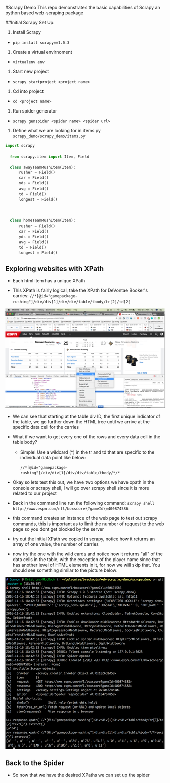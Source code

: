 #Scrapy Demo
This repo demonstrates the basic capabilities of Scrapy an python based web-scraping package

##Initial Scrapy Set Up:
1. Install Scrapy
  * `pip install scrapy==1.0.3`

1. Create a virtual envirnoment
  * `virtualenv env`

1. Start new project
  * `scrapy startproject <project name>`

1. Cd into project
  * `cd <project name>`

1. Run spider generator
  * `scrapy genspider <spider name> <spider url>`

1. Define what we are looking for in items.py `scrapy_demo/scrapy_demo/items.py`
```python
import scrapy

  from scrapy.item import Item, Field

  class awayTeamRushItem(Item):
      rusher = Field()
      car = Field()
      yds = Field()
      avg = Field()
      td = Field()
      longest = Field()



  class homeTeamRushItem(Item):
      rusher = Field()
      car = Field()
      yds = Field()
      avg = Field()
      td = Field()
      longest = Field()
```
## Exploring websites with XPath
  * Each html item has a unique XPath

  * This XPath is fairly logical, take the XPath for DeVontae Booker's carries:
  `//*[@id="gamepackage-rushing"]/div/div[1]/div/div/table/tbody/tr[2]/td[2]`

  ![Scrapy Shell ](writeup_images/copy_xpath.png "Logo Title Text 1")

  * We can see that starting at the table div ID, the first unique indicator of the table, we go further down the HTML tree until we arrive at the specific data cell for the carries

  * What if we want to get every one of the rows and every data cell in the table body?

    * Simple! Use a wildcard (*) in the tr and td that are specific to the individual data point like below:

      `//*[@id="gamepackage-rushing"]/div/div[1]/div/div/table/tbody/*/*`
  * Okay so lets test this out, we have two options we have xpath in the console or scrapy shell, I will go over scrapy shell since it is more related to our project

  * Back in the command line run the following command:
  `scrapy shell http://www.espn.com/nfl/boxscore\?gameId\=400874586`

  * this command creates an instance of the web page to test out scrapy commands, this is important as to limit the number of request to the web page so you dont get blocked by the server

  * try out the initial XPath we copied in scrapy, notice how it returns an array of one value, the number of carries

  * now try the one with the wild cards and notice how it returns "all" of the data cells in the table, with the exception of the player name since that has another level of HTML elements in it, for now we will skip that. You should see something similar to the picture below:

  ![Scrapy Shell ](writeup_images/scrapy_shell.png "Logo Title Text 1")

## Back to the Spider

  * So now that we have the desired XPaths we can set up the spider
